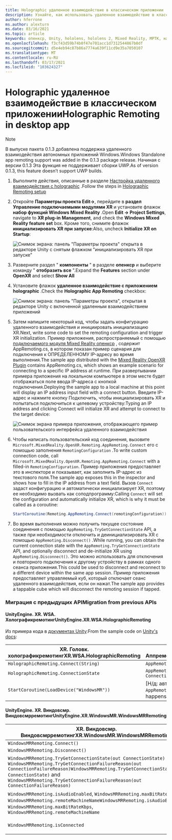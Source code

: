 ```yaml
---
title: Holographic удаленное взаимодействие в классическом приложении
description: Узнайте, как использовать удаленное взаимодействие в классических приложениях с помощью Опенкср.
author: hferrone
ms.author: alexturn
ms.date: 03/16/2021
ms.topic: article
keywords: опенкср, Unity, hololens, hololens 2, Mixed Reality, МРТК, набор средств для смешанной реальности, дополненная реальность, виртуальная реальность, наушники смешанной реальности, обучение, учебник, начало работы, holographic удаленное взаимодействие, Настольный компьютер
ms.openlocfilehash: f3cf43d59b74b0f47e701acc1d7312544867b0df
ms.sourcegitcommit: d5e4eb94c87b86a7774a639f11cd9e35a7050107
ms.translationtype: MT
ms.contentlocale: ru-RU
ms.lasthandoff: 03/17/2021
ms.locfileid: "103624327"
---
```

# <a name="holographic-remoting-in-desktop-app"></a><span data-ttu-id="01748-104">Holographic удаленное взаимодействие в классическом приложении</span><span class="sxs-lookup"><span data-stu-id="01748-104">Holographic Remoting in desktop app</span></span>

> [!NOTE]
> <span data-ttu-id="01748-105">В выпуске пакета 0.1.3 добавлена поддержка удаленного взаимодействия автономных приложений Windows.</span><span class="sxs-lookup"><span data-stu-id="01748-105">Windows Standalone app remoting support was added in the 0.1.3 package release.</span></span>
> <span data-ttu-id="01748-106">Начиная с версии 0.1.3 Эта функция не поддерживает сборки UWP.</span><span class="sxs-lookup"><span data-stu-id="01748-106">As of version 0.1.3, this feature doesn’t support UWP builds.</span></span>

1. <span data-ttu-id="01748-107">Выполните действия, описанные в разделе [Настройка удаленного взаимодействия с holographic](openxr-supported-features.md#holographic-remoting-setup) .</span><span class="sxs-lookup"><span data-stu-id="01748-107">Follow the steps in [Holographic Remoting setup](openxr-supported-features.md#holographic-remoting-setup)</span></span>
2. <span data-ttu-id="01748-108">Откройте **Параметры проекта Edit->**, перейдите в **раздел Управление подключаемыми модулями XR** и установите флажок **набор функций Windows Mixed Reality** .</span><span class="sxs-lookup"><span data-stu-id="01748-108">Open **Edit -> Project Settings**, navigate to **XR plug-in Management**, and check the **Windows Mixed Reality feature set** box.</span></span> <span data-ttu-id="01748-109">Кроме того, снимите флажок **инициализировать XR при запуске**:</span><span class="sxs-lookup"><span data-stu-id="01748-109">Also, uncheck **Initialize XR on Startup**:</span></span>

    ![Снимок экрана: панель "Параметры проекта" открыта в редакторе Unity с снятым флажком "инициализировать XR при запуске"](images/openxr-features-img-02-app.png)

3. <span data-ttu-id="01748-111">Разверните раздел " **компоненты** " в разделе **опенкср** и выберите команду " **отобразить все** ".</span><span class="sxs-lookup"><span data-stu-id="01748-111">Expand the **Features** section under **OpenXR** and select **Show All**</span></span>
4. <span data-ttu-id="01748-112">Установите флажок **удаленное взаимодействие с приложением holographic** .</span><span class="sxs-lookup"><span data-stu-id="01748-112">Check the **Holographic App Remoting** checkbox:</span></span>

    ![Снимок экрана: панель "Параметры проекта", открытая в редакторе Unity с включенной удаленным взаимодействием приложений](images/openxr-features-img-03-app.png)

5. <span data-ttu-id="01748-114">Затем напишите некоторый код, чтобы задать конфигурацию удаленного взаимодействия и инициировать инициализацию XR.</span><span class="sxs-lookup"><span data-stu-id="01748-114">Next, write some code to set the remoting configuration and trigger XR initialization.</span></span> <span data-ttu-id="01748-115">Пример приложения, распространяемый с помощью [подключаемого модуля Mixed Reality опенкср](openxr-getting-started.md#hololens-2-samples) , содержит AppRemoting.cs, в котором показан пример сценария для подключения к ОПРЕДЕЛЕННОМУ IP-адресу во время выполнения.</span><span class="sxs-lookup"><span data-stu-id="01748-115">The sample app distributed with the [Mixed Reality OpenXR Plugin](openxr-getting-started.md#hololens-2-samples) contains AppRemoting.cs, which shows an example scenario for connecting to a specific IP address at runtime.</span></span> <span data-ttu-id="01748-116">При развертывании примера приложения на локальном компьютере в этом месте будет отображаться поле ввода IP-адреса с кнопкой подключения.</span><span class="sxs-lookup"><span data-stu-id="01748-116">Deploying the sample app to a local machine at this point will display an IP address input field with a connect button.</span></span> <span data-ttu-id="01748-117">Введите IP-адрес и нажмите кнопку Подключить, чтобы инициализировать XR и попытаться подключиться к целевому устройству:</span><span class="sxs-lookup"><span data-stu-id="01748-117">Typing an IP address and clicking Connect will initialize XR and attempt to connect to the target device:</span></span>

    ![Снимок экрана примера приложения, отображающего пример пользовательского интерфейса удаленного взаимодействия](images/openxr-sample-app-remoting.png)

6. <span data-ttu-id="01748-119">Чтобы написать пользовательский код соединения, вызовите `Microsoft.MixedReality.OpenXR.Remoting.AppRemoting.Connect` его с помощью заполнения `RemotingConfiguration` .</span><span class="sxs-lookup"><span data-stu-id="01748-119">To write custom connection code, call `Microsoft.MixedReality.OpenXR.Remoting.AppRemoting.Connect` with a filled-in `RemotingConfiguration`.</span></span> <span data-ttu-id="01748-120">Пример приложения предоставляет это в инспекторе и показывает, как заполнить IP-адрес из текстового поля.</span><span class="sxs-lookup"><span data-stu-id="01748-120">The sample app exposes this in the inspector and shows how to fill in the IP address from a text field.</span></span> <span data-ttu-id="01748-121">Вызов `Connect` задаст конфигурацию и автоматически инициализирует XR, поэтому ее необходимо вызвать как соподпрограмму:</span><span class="sxs-lookup"><span data-stu-id="01748-121">Calling `Connect` will set the configuration and automatically initialize XR, which is why it must be called as a coroutine:</span></span>

    ``` cs
    StartCoroutine(Remoting.AppRemoting.Connect(remotingConfiguration));
    ```

7. <span data-ttu-id="01748-122">Во время выполнения можно получить текущее состояние соединения с помощью `AppRemoting.TryGetConnectionState` API, а также при необходимости отключить и деинициализировать XR с помощью `AppRemoting.Disconnect()` .</span><span class="sxs-lookup"><span data-stu-id="01748-122">While running, you can obtain the current connection state with the `AppRemoting.TryGetConnectionState` API, and optionally disconnect and de-initialize XR using `AppRemoting.Disconnect()`.</span></span> <span data-ttu-id="01748-123">Это можно использовать для отключения и повторного подключения к другому устройству в рамках одного сеанса приложения.</span><span class="sxs-lookup"><span data-stu-id="01748-123">This could be used to disconnect and reconnect to a different device within the same app session.</span></span> <span data-ttu-id="01748-124">Пример приложения предоставляет управляемый куб, который отключает сеанс удаленного взаимодействия, если он нажат.</span><span class="sxs-lookup"><span data-stu-id="01748-124">The sample app provides a tappable cube which will disconnect the remoting session if tapped.</span></span>

### <a name="migration-from-previous-apis"></a><span data-ttu-id="01748-125">Миграция с предыдущих API</span><span class="sxs-lookup"><span data-stu-id="01748-125">Migration from previous APIs</span></span>

#### <a name="unityenginexrwsaholographicremoting"></a><span data-ttu-id="01748-126">UnityEngine. XR. WSA. Холографикремотинг</span><span class="sxs-lookup"><span data-stu-id="01748-126">UnityEngine.XR.WSA.HolographicRemoting</span></span>

<span data-ttu-id="01748-127">Из примера кода в [документах Unity](https://docs.unity3d.com/2018.4/Documentation/ScriptReference/XR.WSA.HolographicRemoting.html):</span><span class="sxs-lookup"><span data-stu-id="01748-127">From the sample code on [Unity's docs](https://docs.unity3d.com/2018.4/Documentation/ScriptReference/XR.WSA.HolographicRemoting.html):</span></span>

| <span data-ttu-id="01748-128">XR. Головк. холографикремотинг</span><span class="sxs-lookup"><span data-stu-id="01748-128">XR.WSA.HolographicRemoting</span></span> | <span data-ttu-id="01748-129">Опенкср. Remoting. Аппремотинг</span><span class="sxs-lookup"><span data-stu-id="01748-129">OpenXR.Remoting.AppRemoting</span></span> |
| ---- | ---- |
| `HolographicRemoting.Connect(String)` | `AppRemoting.Connect(RemotingConfiguration)` |
| `HolographicRemoting.ConnectionState` | `AppRemoting.TryGetConnectionState(out ConnectionState, out DisconnectReason)`|
| `StartCoroutine(LoadDevice("WindowsMR"))`| <span data-ttu-id="01748-130">[Н/д: автоматически происходит при вызове `AppRemoting.Connect` ]</span><span class="sxs-lookup"><span data-stu-id="01748-130">[N/A: Automatically happens when calling `AppRemoting.Connect`]</span></span>  |

#### <a name="unityenginexrwindowsmrwindowsmrremoting"></a><span data-ttu-id="01748-131">UnityEngine. XR. Виндовсмр. Виндовсмрремотинг</span><span class="sxs-lookup"><span data-stu-id="01748-131">UnityEngine.XR.WindowsMR.WindowsMRRemoting</span></span>

| <span data-ttu-id="01748-132">XR. Виндовсмр. Виндовсмрремотинг</span><span class="sxs-lookup"><span data-stu-id="01748-132">XR.WindowsMR.WindowsMRRemoting</span></span> | <span data-ttu-id="01748-133">Опенкср. Remoting. Аппремотинг</span><span class="sxs-lookup"><span data-stu-id="01748-133">OpenXR.Remoting.AppRemoting</span></span> |
| ---- | ---- |
| `WindowsMRRemoting.Connect()` | `AppRemoting.Connect(RemotingConfiguration)` |
| `WindowsMRRemoting.Disconnect()` | `AppRemoting.Disconnect()` |
| <span data-ttu-id="01748-134">`WindowsMRRemoting.TryGetConnectionState(out ConnectionState)` и `WindowsMRRemoting.TryGetConnectionFailureReason(out ConnectionFailureReason)`</span><span class="sxs-lookup"><span data-stu-id="01748-134">`WindowsMRRemoting.TryGetConnectionState(out ConnectionState)` and `WindowsMRRemoting.TryGetConnectionFailureReason(out ConnectionFailureReason)`</span></span>| `AppRemoting.TryGetConnectionState(out ConnectionState, out DisconnectReason)`|
| <span data-ttu-id="01748-135">`WindowsMRRemoting.isAudioEnabled`, `WindowsMRRemoting.maxBitRateKbps`, `WindowsMRRemoting.remoteMachineName`</span><span class="sxs-lookup"><span data-stu-id="01748-135">`WindowsMRRemoting.isAudioEnabled`, `WindowsMRRemoting.maxBitRateKbps`, `WindowsMRRemoting.remoteMachineName`</span></span> | <span data-ttu-id="01748-136">Передается `AppRemoting.Connect` через `RemotingConfiguration` структуру</span><span class="sxs-lookup"><span data-stu-id="01748-136">Passed into `AppRemoting.Connect` via the `RemotingConfiguration` struct</span></span> |
| `WindowsMRRemoting.isConnected` | `AppRemoting.TryGetConnectionState(out ConnectionState state, out _) && state == ConnectionState.Connected`